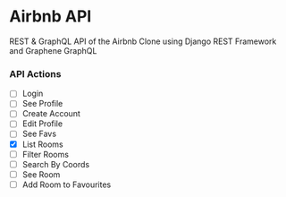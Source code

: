 # Airbnb API

REST & GraphQL API of the Airbnb Clone using Django REST Framework and Graphene GraphQL

### API Actions

- [ ] Login
- [ ] See Profile
- [ ] Create Account
- [ ] Edit Profile
- [ ] See Favs
- [x] List Rooms
- [ ] Filter Rooms
- [ ] Search By Coords
- [ ] See Room
- [ ] Add Room to Favourites
